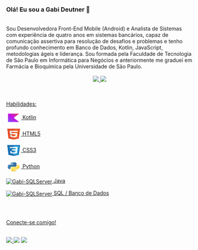 ### Olá! Eu sou a Gabi Deutner 👋

<br>
Sou Desenvolvedora Front-End Mobile (Android) e Analista de Sistemas com experiência de quatro anos em sistemas bancários, capaz de comunicação assertiva para resolução de desafios e problemas e tenho profundo conhecimento em Banco de Dados, Kotlin, JavaScript, metodologias ágeis e liderança. Sou formada pela Faculdade de Tecnologia de São Paulo em Informática para Negócios e anteriormente me graduei em Farmácia e Bioquímica pela Universidade de São Paulo. 
<br><br>

<div align="center">
  <a href="https://github.com/GabiDeutner">
  <img height="180em" src="https://github-readme-stats.vercel.app/api?username=GabiDeutner&show_icons=true&theme=midnight-purple&include_all_commits=true&count_private=true"/>
  <img height="180em" src="https://github-readme-stats.vercel.app/api/top-langs/?username=GabiDeutner&layout=compact&langs_count=7&theme=midnight-purple"/>
</div>
<br><br>
    
<!--<div style="display: inline_block"><br> -->
<div>
  <p> Habilidades: </p>
  
  <p><img align="center" alt="Gabi-Kotlin" height="30" width="40" src="https://raw.githubusercontent.com/devicons/devicon/master/icons/kotlin/kotlin-original.svg"> Kotlin </p>
  
  <p><img align="center" alt="Gabi-HTML" height="30" width="40" src="https://raw.githubusercontent.com/devicons/devicon/master/icons/html5/html5-original.svg"> HTML5 </p>
  
  <p> <img align="center" alt="Gabi-CSS" height="30" width="40" src="https://raw.githubusercontent.com/devicons/devicon/master/icons/css3/css3-original.svg"> CSS3 </p>
  
  <p> <img align="center" alt="Gabi-Python" height="30" width="40" src="https://raw.githubusercontent.com/devicons/devicon/master/icons/python/python-original.svg"> Python </p>
    
  <p> <img align="center" alt="Gabi-SQLServer" height="30" width="40" src="https://cdn.jsdelivr.net/gh/devicons/devicon/icons/java/java-original.svg"> Java </p>
    
  <p> <img align="center" alt="Gabi-SQLServer" height="30" width="40" src="https://cdn.jsdelivr.net/gh/devicons/devicon/icons/mysql/mysql-original-wordmark.svg"> SQL / Banco de Dados </p>
  
</div>
  
  ##
<br>
<div> 
  <p> Conecte-se comigo! </p>
  <br>
  <a href ="https://web.dio.me/users/deutnerg"> <img src= "https://img.shields.io/badge/-Meu%20Perfil%20na%20DIO-000?style=for-the-badge"> </a>
  <a href = "mailto:deutnerg@gmail.com"><img src="https://img.shields.io/badge/-Gmail-%23333?style=for-the-badge&logo=gmail&logoColor=white" target="_blank"></a>
  <a href="https://www.linkedin.com/in/gabideutner/" target="_blank"><img src="https://img.shields.io/badge/-LinkedIn-%230077B5?style=for-the-badge&logo=linkedin&logoColor=white" target="_blank"></a>  
</div>
<br><br>
